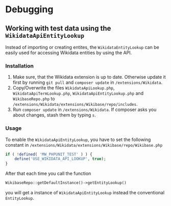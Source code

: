 Debugging
===============

## Working with test data using the ```WikidataApiEntityLookup```
Instead of importing or creating entites, the ```WikidataEntityLookup``` can be easily used for accessing Wikidata entities by using the API.

### Installation
1. Make sure, that the Wikidata extension is up to date. Otherwise update it first by running ```git pull``` and ```composer update``` in ```/extensions/Wikidata```. 
2. Copy/Overwrite the files ```WikidataApiLookup.php```, ```WikidataApiTermLookup.php```, ```WikidataApiEntityLookup.php``` and ```WikibaseRepo.php``` to ```/extensions/Wikidata/extensions/Wikibase/repo/includes```.
3. Run ```composer update``` in ```/extensions/Wikidata```. If composer asks you about changes, stash them by typing ```s```.

### Usage
To enable the ```WikidataApiEntityLookup```, you have to set the following constant in ```/extensions/Wikidata/extensions/Wikibase/repo/Wikibase.php```
```php
if ( !defined( 'MW_PHPUNIT_TEST' ) ) {
	define('USE_WIKIDATA_API_LOOKUP', true);
}
```
After that each time you call the function
```php
WikibaseRepo::getDefaultInstance()->getEntityLookup()
````
you will get a instance of ```WikidataApiEntityLookup``` instead the conventional ```EntityLookup```.
